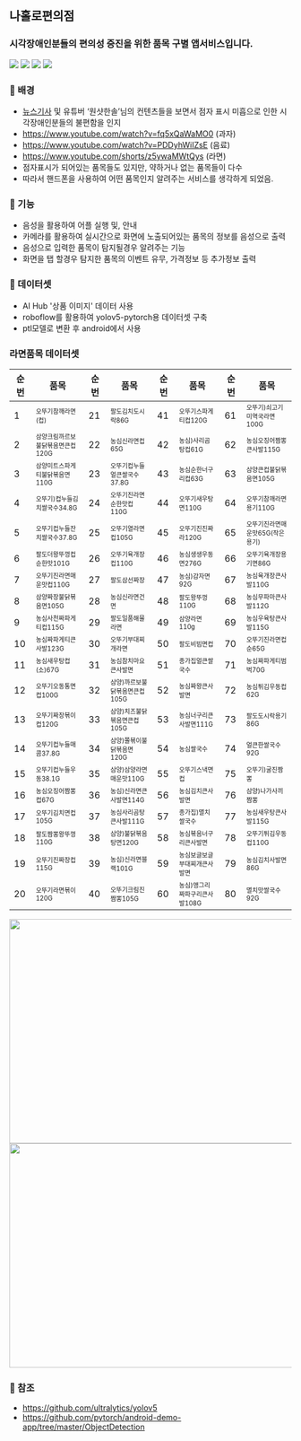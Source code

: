 ## 나홀로편의점
### 시각장애인분들의 편의성 증진을 위한 품목 구별 앱서비스입니다.

<p>
  <img src="https://img.shields.io/badge/Python-0000FF?style=flat-square&logo=python&logoColor=white"/>
  <img src="https://img.shields.io/badge/Android-008000?style=flat-square&logo=android&logoColor=white"/>
  <img src="https://img.shields.io/badge/Pytorch-FF8C00?style=flat-square&logo=pytorch&logoColor=white"/>
  <img src="https://img.shields.io/badge/Yolov5-4682B4?style=flat-square&logo=yolo&logoColor=white"/>
</p>




### 🌱 배경
* [뉴스기사](https://www.fnnews.com/news/202203211831219738) 및 유튜버 ‘원샷한솔’님의 컨텐츠들을 보면서 점자 표시 미흡으로 인한 시각장애인분들의 불편함을 인지
* https://www.youtube.com/watch?v=fq5xQaWaMO0 (과자)
* https://www.youtube.com/watch?v=PDDyhWiIZsE (음료)
* https://www.youtube.com/shorts/z5ywaMWtQys (라면)
* 점자표시가 되어있는 품목들도 있지만, 약하거나 없는 품목들이 다수
* 따라서 핸드폰을 사용하여 어떤 품목인지 알려주는 서비스를 생각하게 되었음.



### 🌱 기능
* 음성을 활용하여 어플 실행 및, 안내
* 카메라를 활용하여 실시간으로 화면에 노출되어있는 품목의 정보를 음성으로 출력
* 음성으로 입력한 품목이 탐지될경우 알려주는 기능 
* 화면을 탭 할경우 탐지한 품목의 이벤트 유무, 가격정보 등 추가정보 출력



### 🌱 데이터셋
* AI Hub '상품 이미지' 데이터 사용
* roboflow를 활용하여 yolov5-pytorch용 데이터셋 구축
* ptl모델로 변환 후 android에서 사용




### 라면품목 데이터셋

|순번|품목|순번|품목|순번|품목|순번|품목|
|----|----|----|----|----|----|----|----|
|1|<sub><sup>오뚜기참깨라면(컵)</sup></sub>|21|<sub><sup>팔도김치도시락86G</sup></sub>|41|<sub><sup>오뚜기스파게티컵120G</sup></sub>|61|<sub><sup>오뚜기)쇠고기미역국라면100G</sup></sub>|
|2|<sub><sup>삼양크림까르보불닭볶음면큰컵120G</sup></sub>|22|<sub><sup>농심신라면컵65G</sup></sub>|42|<sub><sup>농심)사리곰탕컵61G|62|<sub><sup>농심오징어짬뽕큰사발115G</sup></sub>|
|3|<sub><sup>삼양미트스파게티불닭볶음면110G</sup></sub>|23|<sub><sup>오뚜기컵누들얼큰쌀국수37.8G</sup></sub>|43|<sub><sup>농심순한너구리컵63G|63|<sub><sup>삼양큰컵불닭볶음면105G</sup></sub>|
|4|<sub><sup>오뚜기)컵누들김치쌀국수34.8G</sup></sub>|24|<sub><sup>오뚜기진라면순한맛컵110G</sup></sub>|44|<sub><sup>오뚜기새우탕면110G</sup></sub>|64|<sub><sup>오뚜기참깨라면용기110G</sup></sub>|
|5|<sub><sup>오뚜기컵누들잔치쌀국수37.8G</sup></sub>|25|<sub><sup>오뚜기열라면컵105G</sup></sub>|45|<sub><sup>오뚜기진진짜라120G</sup></sub>|65|<sub><sup>오뚜기진라면매운맛65G(작은용기)</sup></sub>|
|6|<sub><sup>팔도더왕뚜껑컵순한맛101G</sup></sub>|26|<sub><sup>오뚜기육개장컵110G</sup></sub>|46|<sub><sup>농심생생우동면276G</sup></sub>|66|<sub><sup>오뚜기육개장용기면86G</sup></sub>|
|7|<sub><sup>오뚜기진라면매운맛컵110G</sup></sub>|27|<sub><sup>팔도삼선짜장</sup></sub>|47|<sub><sup>농심)감자면92G</sup></sub>|67|<sub><sup>농심육개장큰사발110G</sup></sub>|
|8|<sub><sup>삼양짜장불닭볶음면105G</sup></sub>|28|<sub><sup>농심신라면건면</sup></sub>|48|<sub><sup>팔도왕뚜껑110G</sup></sub>|68|<sub><sup>농심무파마큰사발112G</sup></sub>|
|9|<sub><sup>농심사천짜파게티컵115G</sup></sub>|29|<sub><sup>팔도일품해물라면</sup></sub>|49|<sub><sup>삼양라면110g</sup></sub>|69|<sub><sup>농심우육탕큰사발115G</sup></sub>|
|10|<sub><sup>농심짜파게티큰사발123G</sup></sub>|30|<sub><sup>오뚜기부대찌개라면</sup></sub>|50|<sub><sup>팔도비빔면컵</sup></sub>|70|<sub><sup>오뚜기진라면컵순65G</sup></sub>|
|11|<sub><sup>농심새우탕컵(소)67G</sup></sub>|31|<sub><sup>농심참치마요큰사발면</sup></sub>|51|<sub><sup>종가집얼큰쌀국수</sup></sub>|71|<sub><sup>농심짜파게티범벅70G</sup></sub>|
|12|<sub><sup>오뚜기오동통면컵100G</sup></sub>|32|<sub><sup>삼양)까르보불닭볶음면큰컵105G</sup></sub>|52|<sub><sup>농심짜왕큰사발면</sup></sub>|72|<sub><sup>농심튀김우동컵62G</sup></sub>|
|13|<sub><sup>오뚜기짜장볶이컵120G</sup></sub>|33|<sub><sup>삼양)치즈불닭볶음면큰컵105G</sup></sub>|53|<sub><sup>농심너구리큰사발면111G</sup></sub>|73|<sub><sup>팔도도시락용기86G</sup></sub>|
|14|<sub><sup>오뚜기컵누들매콤37.8G</sup></sub>|34|<sub><sup>삼양)쫄볶이불닭볶음면120G</sup></sub>|54|<sub><sup>농심쌀국수</sup></sub>|74|<sub><sup>얼큰한쌀국수92G</sup></sub>|
|15|<sub><sup>오뚜기컵누들우동38.1G</sup></sub>|35|<sub><sup>삼양)삼양라면매운맛110G</sup></sub>|55|<sub><sup>오뚜기스낵면컵</sup></sub>|75|<sub><sup>오뚜기)굴진짬뽕</sup></sub>|
|16|<sub><sup>농심오징어짬뽕컵67G</sup></sub>|36|<sub><sup>농심)신라면큰사발면114G</sup></sub>|56|<sub><sup>농심김치큰사발면</sup></sub>|76|<sub><sup>삼양)나가사끼짬뽕</sup></sub>|
|17|<sub><sup>오뚜기김치면컵105G</sup></sub>|37|<sub><sup>농심사리곰탕큰사발111G</sup></sub>|57|<sub><sup>종가집)멸치쌀국수</sup></sub>|77|<sub><sup>농심새우탕큰사발115G</sup></sub>|
|18|<sub><sup>팔도짬뽕왕뚜껑110G</sup></sub>|38|<sub><sup>삼양)불닭볶음탕면120G</sup></sub>|58|<sub><sup>농심볶음너구리큰사발면</sup></sub>|78|<sub><sup>오뚜기튀김우동컵110G</sup></sub>|
|19|<sub><sup>오뚜기진짜장컵115G</sup></sub>|39|<sub><sup>농심)신라면블랙101G</sup></sub>|59|<sub><sup>농심보글보글부대찌개큰사발면</sup></sub>|79|<sub><sup>농심김치사발면86G</sup></sub>|
|20|<sub><sup>오뚜기라면볶이120G</sup></sub>|40|<sub><sup>오뚜기크림진짬뽕105G</sup></sub>|60|<sub><sup>농심)앵그리짜파구리큰사발108G</sup></sub>|80|<sub><sup>멸치맛쌀국수92G</sup></sub>|

<img src="https://user-images.githubusercontent.com/101173462/189529335-e0d640fe-a82a-4832-a9d4-49555d667882.png" width="800" height="400"/>
<img src="https://user-images.githubusercontent.com/101173462/189529553-9c7dd6ec-09d9-435a-a5bf-f89feef64126.jpg" width="800" height="400"/>



### 🌱 참조
* https://github.com/ultralytics/yolov5
* https://github.com/pytorch/android-demo-app/tree/master/ObjectDetection

